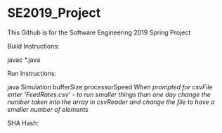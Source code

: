 # SE2019_Project

This Github is for the Software Engineering 2019 Spring Project

Build Instructions:

javac *.java

Run Instructions:

java Simulation bufferSize processorSpeed
*When prompted for csvFile enter 'FeedRates.csv' - to run smaller things than one day change the number taken into the array in csvReader and change the file to have a smaller number of elements*


SHA Hash:
